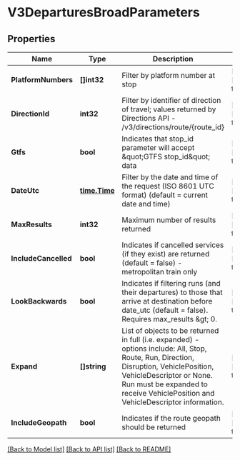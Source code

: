 # V3DeparturesBroadParameters

## Properties
Name | Type | Description | Notes
------------ | ------------- | ------------- | -------------
**PlatformNumbers** | **[]int32** | Filter by platform number at stop | [optional] [default to null]
**DirectionId** | **int32** | Filter by identifier of direction of travel; values returned by Directions API - /v3/directions/route/{route_id} | [optional] [default to null]
**Gtfs** | **bool** | Indicates that stop_id parameter will accept \&quot;GTFS stop_id\&quot; data | [optional] [default to null]
**DateUtc** | [**time.Time**](time.Time.md) | Filter by the date and time of the request (ISO 8601 UTC format) (default &#x3D; current date and time) | [optional] [default to null]
**MaxResults** | **int32** | Maximum number of results returned | [optional] [default to null]
**IncludeCancelled** | **bool** | Indicates if cancelled services (if they exist) are returned (default &#x3D; false) - metropolitan train only | [optional] [default to null]
**LookBackwards** | **bool** | Indicates if filtering runs (and their departures) to those that arrive at destination before date_utc (default &#x3D; false). Requires max_results &amp;gt; 0. | [optional] [default to null]
**Expand** | **[]string** | List of objects to be returned in full (i.e. expanded) - options include: All, Stop, Route, Run, Direction, Disruption, VehiclePosition, VehicleDescriptor or None.  Run must be expanded to receive VehiclePosition and VehicleDescriptor information. | [optional] [default to null]
**IncludeGeopath** | **bool** | Indicates if the route geopath should be returned | [optional] [default to null]

[[Back to Model list]](../README.md#documentation-for-models) [[Back to API list]](../README.md#documentation-for-api-endpoints) [[Back to README]](../README.md)

